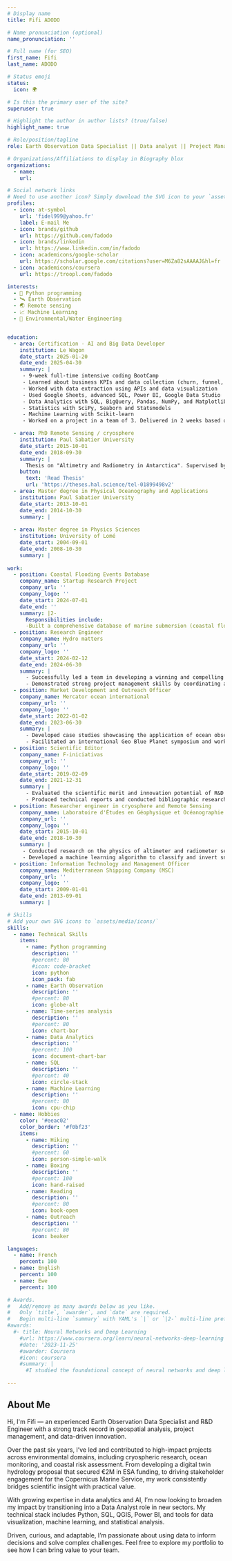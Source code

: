 ```yaml
---
# Display name
title: Fifi ADODO

# Name pronunciation (optional)
name_pronunciation: ''

# Full name (for SEO)
first_name: Fifi
last_name: ADODO

# Status emoji
status:
  icon: 🌍

# Is this the primary user of the site?
superuser: true

# Highlight the author in author lists? (true/false)
highlight_name: true

# Role/position/tagline
role: Earth Observation Data Specialist || Data analyst || Project Management

# Organizations/Affiliations to display in Biography blox
organizations:
  - name: 
    url: 

# Social network links
# Need to use another icon? Simply download the SVG icon to your `assets/media/icons/` folder.
profiles:
  - icon: at-symbol
    url: 'fidel999@yahoo.fr'
    label: E-mail Me
  - icon: brands/github
    url: https://github.com/fadodo
  - icon: brands/linkedin
    url: https://www.linkedin.com/in/fadodo
  - icon: academicons/google-scholar
    url: https://scholar.google.com/citations?user=M6Za82sAAAAJ&hl=fr 
  - icon: academicons/coursera
    url: https://troopl.com/fadodo

interests:
  - 🐍 Python programming
  - 🛰️ Earth Observation  
  - 🌏 Remote sensing
  - 📈 Machine Learning
  - 🌊 Environmental/Water Engineering


education:
  - area: Certification - AI and Big Data Developer
    institution: Le Wagon
    date_start: 2025-01-20
    date_end: 2025-04-30
    summary: |
     - 9-week full-time intensive coding BootCamp
     - Learned about business KPIs and data collection (churn, funnel, CAC, AB test)
     - Worked with data extraction using APIs and data visualization
     - Used Google Sheets, advanced SQL, Power BI, Google Data Studio
     - Data Analytics with SQL, BigQuery, Pandas, NumPy, and Matplotlib
     - Statistics with SciPy, Seaborn and Statsmodels
     - Machine Learning with Scikit-learn
     - Worked on a project in a team of 3. Delivered in 2 weeks based on the analysis of book reviewer's reviews rating behaviour

  - area: PhD Remote Sensing / cryosphere
    institution: Paul Sabatier University
    date_start: 2015-10-01
    date_end: 2018-09-30
    summary: |
      Thesis on "Altimetry and Radiometry in Antarctica". Supervised by Dr. Frederique REMY and Dr. Ghislain PICARD.
    button:
      text: 'Read Thesis'
      url: 'https://theses.hal.science/tel-01899498v2'
  - area: Master degree in Physical Oceanography and Applications
    institution: Paul Sabatier University
    date_start: 2013-10-01
    date_end: 2014-10-30
    summary: |
  
  - area: Master degree in Physics Sciences
    institution: University of Lomé
    date_start: 2004-09-01
    date_end: 2008-10-30
    summary: |
     
work:
  - position: Coastal Flooding Events Database
    company_name: Startup Research Project
    company_url: ''
    company_logo: ''
    date_start: 2024-07-01
    date_end: ''
    summary: |2-
      Responsibilities include:
      -Built a comprehensive database of marine submersion (coastal flooding) events based on extreme total water level hindcasts.
  - position: Research Engineer
    company_name: Hydro matters
    company_url: ''
    company_logo: ''
    date_start: 2024-02-12
    date_end: 2024-06-30
    summary: |
      - Successfully led a team in developing a winning and compelling proposal for a highly competitive ESA tender on developing a hydrological digital twin
      - Demonstrated strong project management skills by coordinating and overseeing all aspects of the tender process
  - position: Market Development and Outreach Officer
    company_name: Mercator ocean international
    company_url: ''
    company_logo: ''
    date_start: 2022-01-02
    date_end: 2023-06-30
    summary: |
      - Developed case studies showcasing the application of ocean observation data in the blue economy, increasing stakeholder engagement
      - Facilitated an international Geo Blue Planet symposium and working group, promoting the use of ocean data for sustainable development
  - position: Scientific Editor
    company_name: F-iniciativas
    company_url: ''
    company_logo: ''
    date_start: 2019-02-09
    date_end: 2021-12-31
    summary: |
      - Evaluated the scientific merit and innovation potential of R&D projects, contributing to the approval of funding
      - Produced technical reports and conducted bibliographic research, ensuring compliance with strict quality standards
  - position: Researcher engineer in cryosphere and Remote Sensing
    company_name: Laboratoire d'Études en Géophysique et Océanographie Spatiales (LEGOS)
    company_url: ''
    company_logo: ''
    date_start: 2015-10-01
    date_end: 2018-10-30
    summary: |
     - Conducted research on the physics of altimeter and radiometer sensors over the Antarctic ice sheet, contributing to improved climate models
     - Developed a machine learning algorithm to classify and invert snow surface properties from satellite imagery, improving accuracy by 15% 
  - position: Information Technology and Management Officer
    company_name: Mediterranean Shipping Company (MSC)
    company_url: ''
    company_logo: ''
    date_start: 2009-01-01
    date_end: 2013-09-01
    summary: |

# Skills
# Add your own SVG icons to `assets/media/icons/`
skills:
  - name: Technical Skills
    items:
      - name: Python programming
        description: ''
        #percent: 80
        #icon: code-bracket
        icon: python
        icon_pack: fab
      - name: Earth Observation
        description: ''
        #percent: 80
        icon: globe-alt
      - name: Time-series analysis
        description: ''
        #percent: 80
        icon: chart-bar
      - name: Data Analytics
        description: ''
        #percent: 100
        icon: document-chart-bar
      - name: SQL
        description: ''
        #percent: 40
        icon: circle-stack
      - name: Machine Learning
        description: ''
        #percent: 80
        icon: cpu-chip
  - name: Hobbies
    color: '#eeac02'
    color_border: '#f0bf23'
    items:
      - name: Hiking
        description: ''
        #percent: 60
        icon: person-simple-walk
      - name: Boxing
        description: ''
        #percent: 100
        icon: hand-raised
      - name: Reading
        description: ''
        #percent: 80
        icon: book-open
      - name: Outreach
        description: ''
        #percent: 80
        icon: beaker

languages:
  - name: French
    percent: 100
  - name: English
    percent: 100
  - name: Ewe
    percent: 100

# Awards.
#   Add/remove as many awards below as you like.
#   Only `title`, `awarder`, and `date` are required.
#   Begin multi-line `summary` with YAML's `|` or `|2-` multi-line prefix and indent 2 spaces below.
#awards:
  #- title: Neural Networks and Deep Learning
    #url: https://www.coursera.org/learn/neural-networks-deep-learning
    #date: '2023-11-25'
    #awarder: Coursera
    #icon: coursera
    #summary: |
      #I studied the foundational concept of neural networks and deep learning. By the end, I was familiar with the significant technological trends driving the rise of deep learning; build, train, and apply fully connected deep neural networks; implement efficient (vectorized) neural networks; identify key parameters in a neural network’s architecture; and apply deep learning to your own applications.
  
---
```


## About Me

Hi, I'm Fifi — an experienced Earth Observation Data Specialist and R&D Engineer with a strong track record in geospatial analysis, project management, and data-driven innovation.

Over the past six years, I’ve led and contributed to high-impact projects across environmental domains, including cryospheric research, ocean monitoring, and coastal risk assessment. From developing a digital twin hydrology proposal that secured €2M in ESA funding, to driving stakeholder engagement for the Copernicus Marine Service, my work consistently bridges scientific insight with practical value.

With growing expertise in data analytics and AI, I’m now looking to broaden my impact by transitioning into a Data Analyst role in new sectors. My technical stack includes Python, SQL, QGIS, Power BI, and tools for data visualization, machine learning, and statistical analysis.

Driven, curious, and adaptable, I’m passionate about using data to inform decisions and solve complex challenges. Feel free to explore my portfolio to see how I can bring value to your team.
